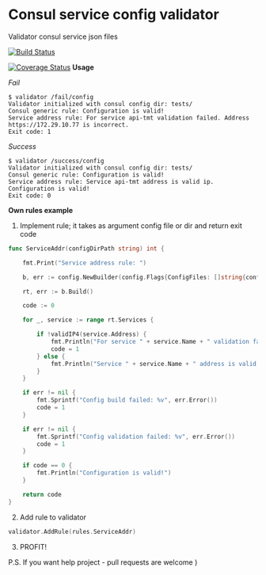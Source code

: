 # Consul service config validator
Validator consul service json files

[![Build Status](https://travis-ci.org/inhuman/consul-service-validator.svg?branch=master)](https://travis-ci.org/inhuman/consul-service-validator)


[![Coverage Status](https://coveralls.io/repos/github/inhuman/consul-service-validator/badge.svg?branch=master)](https://coveralls.io/github/inhuman/consul-service-validator?branch=master)
**Usage**

_Fail_
```
$ validator /fail/config
Validator initialized with consul config dir: tests/
Consul generic rule: Configuration is valid!
Service address rule: For service api-tmt validation failed. Address https://172.29.10.77 is incorrect.
Exit code: 1
```

_Success_
```
$ validator /success/config
Validator initialized with consul config dir: tests/
Consul generic rule: Configuration is valid!
Service address rule: Service api-tmt address is valid ip.
Configuration is valid!
Exit code: 0
```

**Own rules example**

1. Implement rule; it takes as argument config file or dir and return exit code 
```go
func ServiceAddr(configDirPath string) int {

	fmt.Print("Service address rule: ")

	b, err := config.NewBuilder(config.Flags{ConfigFiles: []string{configDirPath}})

	rt, err := b.Build()

	code := 0

	for _, service := range rt.Services {

		if !validIP4(service.Address) {
			fmt.Println("For service " + service.Name + " validation failed. Address " + service.Address + " is incorrect.")
			code = 1
		} else {
			fmt.Println("Service " + service.Name + " address is valid ip.")
		}
	}

	if err != nil {
		fmt.Sprintf("Config build failed: %v", err.Error())
		code = 1
	}

	if err != nil {
		fmt.Sprintf("Config validation failed: %v", err.Error())
		code = 1
	}

	if code == 0 {
		fmt.Println("Configuration is valid!")
	}

	return code
}
```

2. Add rule to validator
```go
validator.AddRule(rules.ServiceAddr)
``` 

3. PROFIT!

P.S. If you want help project - pull requests are welcome )
